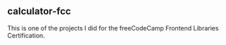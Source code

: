 ## calculator-fcc

This is one of the projects I did for the freeCodeCamp Frontend Libraries Certification.
